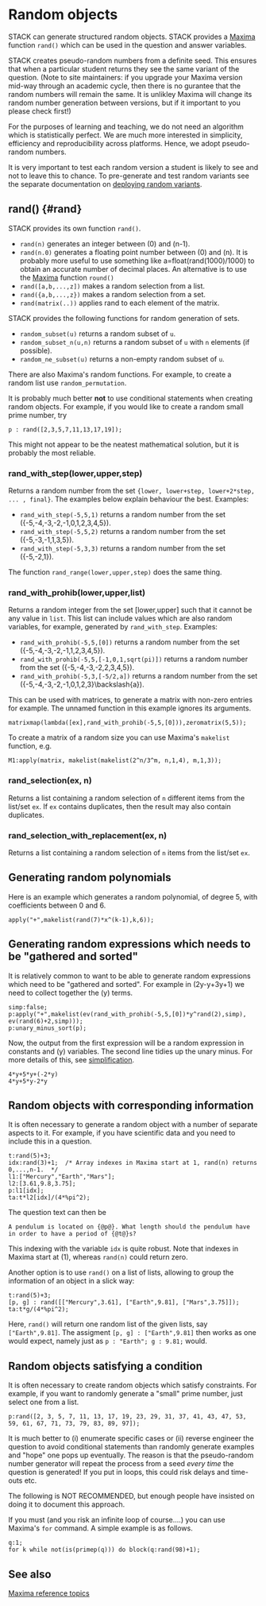 # Random objects

STACK can generate structured random objects.  STACK provides a [Maxima](Maxima.md) function `rand()` which can be used in the question and answer variables.

STACK creates pseudo-random numbers from a definite seed.
This ensures that when a particular student returns they see the same variant of the question.
(Note to site maintainers: if you upgrade your Maxima version mid-way through an academic cycle, then there is no gurantee that the random numbers will remain the same.  It is unlikley Maxima will change its random number generation between versions, but if it important to you please check first!)

For the purposes of learning and teaching, we do not need an algorithm which is statistically perfect. We are much more interested in simplicity, efficiency and reproducibility across platforms. Hence, we adopt pseudo-random numbers.

It is very important to test each random version a student is likely to see and not to leave this to chance.  To pre-generate and test random variants see the separate documentation on [deploying random variants](../Authoring/Deploying.md).

## rand() {#rand}

STACK provides its own function `rand()`.

* `rand(n)` generates an integer between \(0\) and \(n-1\).
* `rand(n.0)` generates a floating point number between \(0\) and \(n\).  It is probably more useful to use something like a=float(rand(1000)/1000)
  to obtain an accurate number of decimal places.  An alternative is to use the [Maxima](Maxima.md) function `round()`
* `rand([a,b,...,z])` makes a random selection from a list.
* `rand({a,b,...,z})` makes a random selection from a set.
* `rand(matrix(..))` applies rand to each element of the matrix.

STACK provides the following functions for random generation of sets.

* `random_subset(u)` returns a random subset of `u`.
* `random_subset_n(u,n)` returns a random subset of `u` with `n` elements (if possible).
* `random_ne_subset(u)` returns a non-empty random subset of `u`.

There are also Maxima's random functions.  For example, to create a random list use `random_permutation`.

It is probably much better **not** to use conditional statements when creating random objects.
For example, if you would like to create a random small prime number, try

    p : rand([2,3,5,7,11,13,17,19]);

This might not appear to be the neatest mathematical solution, but it is probably the most reliable.

### rand_with_step(lower,upper,step) ###

Returns a random number from the set `{lower, lower+step, lower+2*step, ... , final}`. The examples below explain behaviour the best.
Examples:

* `rand_with_step(-5,5,1)` returns a random number from the set \(\{-5,-4,-3,-2,-1,0,1,2,3,4,5\}\).
* `rand_with_step(-5,5,2)` returns a random number from the set \(\{-5,-3,-1,1,3,5\}\).
* `rand_with_step(-5,3,3)` returns a random number from the set \(\{-5,-2,1\}\).

The function `rand_range(lower,upper,step)` does the same thing.

### rand_with_prohib(lower,upper,list) ###

Returns a random integer from the set [lower,upper] such that it cannot be any value in `list`.
This list can include values which are also random variables, for example, generated by `rand_with_step`.
Examples:

* `rand_with_prohib(-5,5,[0])` returns a random number from the set \(\{-5,-4,-3,-2,-1,1,2,3,4,5\}\).
* `rand_with_prohib(-5,5,[-1,0,1,sqrt(pi)])` returns a random number from the set \(\{-5,-4,-3,-2,2,3,4,5\}\).
* `rand_with_prohib(-5,3,[-5/2,a])` returns a random number from the set \(\{-5,-4,-3,-2,-1,0,1,2,3\}\backslash\{a\}\).

This can be used with matrices, to generate a matrix with non-zero entries for example.  The unnamed function in this example ignores its arguments.

    matrixmap(lambda([ex],rand_with_prohib(-5,5,[0])),zeromatrix(5,5));

To create a matrix of a random size you can use Maxima's `makelist` function, e.g.

    M1:apply(matrix, makelist(makelist(2^n/3^m, n,1,4), m,1,3));

### rand_selection(ex, n) ###

Returns a list containing a random selection of `n` different items from the list/set `ex`.  If `ex` contains duplicates, then the result may also contain duplicates.

### rand_selection_with_replacement(ex, n) ###

Returns a list containing a random selection of `n` items from the list/set `ex`.

## Generating random polynomials

Here is an example which generates a random polynomial, of degree 5, with coefficients between 0 and 6.

    apply("+",makelist(rand(7)*x^(k-1),k,6));

## Generating random expressions which needs to be "gathered and sorted"

It is relatively common to want to be able to generate random expressions which need to be "gathered and sorted".  For example in \(2y-y+3y+1\) we need to collect together the \(y\) terms.

    simp:false;
    p:apply("+",makelist(ev(rand_with_prohib(-5,5,[0])*y^rand(2),simp), ev(rand(6)+2,simp)));
    p:unary_minus_sort(p);

Now, the output from the first expression will be a random expression in constants and \(y\) variables.   The second line tidies up the unary minus.  For more details of this, see [simplification](Simplification.md).

    4*y+5*y+(-2*y)
    4*y+5*y-2*y

## Random objects with corresponding information

It is often necessary to generate a random object with a number of separate aspects to it.  For example, if you have scientific data and you need to include this in a question.

    t:rand(5)+3;
    idx:rand(3)+1;  /* Array indexes in Maxima start at 1, rand(n) returns 0,...,n-1.  */
    l1:["Mercury","Earth","Mars"];
    l2:[3.61,9.8,3.75];
    p:l1[idx];
    ta:t*l2[idx]/(4*%pi^2);

The question text can then be

    A pendulum is located on {@p@}. What length should the pendulum have in order to have a period of {@t@}s?

This indexing with the variable `idx` is quite robust.  Note that indexes in Maxima start at \(1\), whereas `rand(n)` could return zero.

Another option is to use `rand()` on a list of lists, allowing to group the information of an object in a slick way:

    t:rand(5)+3;
    [p, g] : rand([["Mercury",3.61], ["Earth",9.81], ["Mars",3.75]]);
    ta:t*g/(4*%pi^2);

Here, `rand()` will return one random list of the given lists, say `["Earth",9.81]`. The assigment `[p, g] : ["Earth",9.81]` then works as one would expect, namely just as `p : "Earth"; g : 9.81;` would.

## Random objects satisfying a condition

It is often necessary to create random objects which satisfy constraints.  For example, if you want to randomly generate a "small" prime number, just select one from a list.

    p:rand([2, 3, 5, 7, 11, 13, 17, 19, 23, 29, 31, 37, 41, 43, 47, 53, 59, 61, 67, 71, 73, 79, 83, 89, 97]);

It is much better to (i) enumerate specific cases or (ii) reverse engineer the question to avoid conditional statements than randomly generate examples and "hope" one pops up eventually.  The reason is that the pseudo-random number generator will repeat the process from a seed _every time_ the question is generated!  If you put in loops, this could risk delays and time-outs etc.

The following is NOT RECOMMENDED, but enough people have insisted on doing it to document this approach.

If you must (and you risk an infinite loop of course....) you can use Maxima's `for` command.  A simple example is as follows.

    q:1;
    for k while not(is(primep(q))) do block(q:rand(98)+1);


## See also

[Maxima reference topics](index.md#reference)
